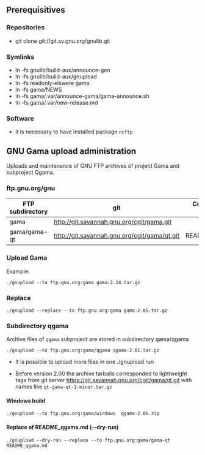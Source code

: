 ## Prerequisitives

### Repositories

* git clone git://git.sv.gnu.org/gnulib.git

### Symlinks

* ln -fs gnulib/build-aux/announce-gen
* ln -fs gnulib/build-aux/gnupload
* ln -fs readonly-elswere gama
* ln -fs gama/NEWS
* ln -fs gama/.var/announce-gama/gama-announce.sh
* ln -fs gama/.var/new-release.md 

### Software

* it is necessary to have installed package ```ncftp```


## GNU Gama upload administration

Uploads and maintenance of GNU FTP archives of project Gama and subproject Qgama.

### ftp.gnu.org/gnu

| FTP subdirectory | git                                          | Corresponding README |
| ---------------- | ---                                          | -------------------- |
| gama             | http://git.savannah.gnu.org/cgit/gama.git    |                      |
| gama/gama-qt     | http://git.savannah.gnu.org/cgit/gama/qt.git | README_qgama.md      |

### Upload Gama

Example:

```
./gnupload --to ftp.gnu.org:gama gama-2.14.tar.gz
```


### Replace

```
./gnupload --replace --to ftp.gnu.org:gama gama-2.05.tar.gz
```


### Subdirectory qgama

Archive files of ```qgama``` subproject are stored in subdirectory gama/qgama

```
./gnupload --to ftp.gnu.org:gama/qgama qgama-2.01.tar.gz
```

* It is possible to upload more files in one ./gnupload run

* Before version 2.00 the archive tarballs corresponded to lightweight tags
  from git server https://git.savannah.gnu.org/cgit/gama/qt.git
   with names like ```qt-gama-qt-1-minor.tar.gz```


#### Windows build

```
./gnupload --to ftp.gnu.org:gama/windows  qgama-2.06.zip
```

#### Replace of README_qgama.md  (--dry-run)

```
./gnupload --dry-run --replace --to ftp.gnu.org:gama/gama-qt README_qgama.md
```
